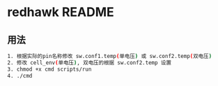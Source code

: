 
# redhawk README

## 用法

```sh
1. 根据实际的pin名称修改 sw.conf1.temp(单电压) 或 sw.conf2.temp(双电压)
2. 修改 cell_env(单电压), 双电压的根据 sw.conf2.temp 设置
3. chmod +x cmd scripts/run
4. ./cmd
```

